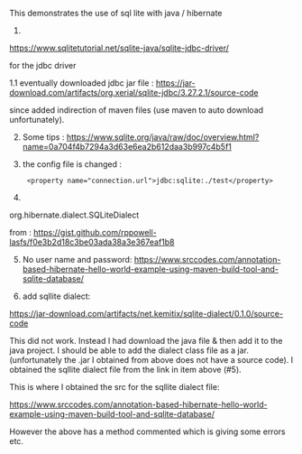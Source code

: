 This demonstrates the use of sql lite with java / hibernate


1. 
https://www.sqlitetutorial.net/sqlite-java/sqlite-jdbc-driver/

for the jdbc driver

1.1
eventually downloaded jdbc jar file : 
https://jar-download.com/artifacts/org.xerial/sqlite-jdbc/3.27.2.1/source-code 

since added indirection of maven files (use maven to auto download unfortunately).

2. Some tips :
https://www.sqlite.org/java/raw/doc/overview.html?name=0a704f4b7294a3d63e6ea2b612daa3b997c4b5f1

3. the config file is changed : 

		<property name="connection.url">jdbc:sqlite:./test</property>

4. 
org.hibernate.dialect.SQLiteDialect

from : 
https://gist.github.com/rppowell-lasfs/f0e3b2d18c3be03ada38a3e367eaf1b8


5. No user name and password:
https://www.srccodes.com/annotation-based-hibernate-hello-world-example-using-maven-build-tool-and-sqlite-database/

6. add sqllite dialect:

https://jar-download.com/artifacts/net.kemitix/sqlite-dialect/0.1.0/source-code


This did not work.
Instead I had  download the java file & then add it
to the java project. I should be able to add the dialect class file as a jar. 
(unfortunately the .jar I obtained from above does not have a source code). 
I obtained the sqllite dialect file from the link in item above (#5).

This is where I obtained the src for the sqllite dialect file:

https://www.srccodes.com/annotation-based-hibernate-hello-world-example-using-maven-build-tool-and-sqlite-database/

However the above has a method commented which is giving some errors etc.

